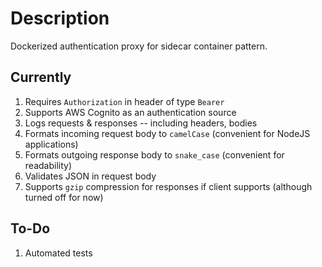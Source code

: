 # Description
Dockerized authentication proxy for sidecar container pattern.

## Currently
1. Requires `Authorization` in header of type `Bearer`
2. Supports AWS Cognito as an authentication source
3. Logs requests & responses -- including headers, bodies
4. Formats incoming request body to `camelCase` (convenient for NodeJS applications)
5. Formats outgoing response body to `snake_case` (convenient for readability)
6. Validates JSON in request body
7. Supports `gzip` compression for responses if client supports (although turned off for now)

## To-Do
1. Automated tests
